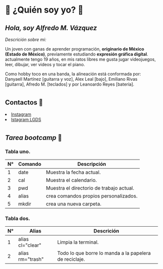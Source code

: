 # 👀 ¿Quién soy yo? 👀
## _Hola, soy Alfredo M. Vázquez_ 
*Descrición sobre mi:*

Un joven con ganas de aprender programación, **originario de México (Estado de México)**, previamente estudiando **expresión gráfica digítal**. actualmente tengo 19 años, en mis ratos libres me gusta jugar videojuegos, leer, dibujar, ver videos y tocar el piano. 

Como hobby toco en una banda, la alineación está conformada por: Danyaell Martínez [guitarra y voz], Alex Leal [bajo], Emiliano Rivas [guitarra], Afredo M. [teclados] y por Leanoardo Reyes [batería].
#
## Contactos 📒
<li>
    <a href="https://www.instagram.com/fredy_ajmv/" rel="nofollow">
        Instagram
    </a>
</li>
<li>
    <a href="https://www.instagram.com/losgatos_ds/" rel="nofollow"> 
        Istagram LGDS
    </a>
</li>

#
## _Tarea bootcamp_ 🤖

### Tabla uno.

| N° | Comando | Descripción |
| -- | ------- | ----------- |
| 1  |   date  | Muestra la fecha actual. |
| 2  |   cal   | Muestra el calendario.   |
| 3  |   pwd   | Muestra el directorio de trabajo actual. |
| 4  |   alias | crea comandos propios personalizados.  |
| 5  |  mkdir  | crea una nueva carpeta.   |

### Tabla dos.

| N° | Alias | Descrición |
| -- | ----- | ---------- |
| 1  | alias cl="clear" | Limpia la terminal. 
| 2  | alias rm="trash" | Todo lo que borre lo manda a la papelera de reciclaje.
